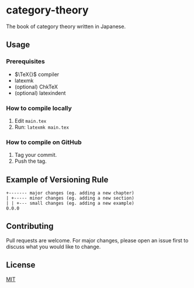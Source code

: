 # category-theory

The book of category theory written in Japanese.

## Usage

### Prerequisites

* $\TeX{}$ compiler
* latexmk
* (optional) ChkTeX
* (optional) latexindent

### How to compile locally

1. Edit `main.tex`
1. Run: `latexmk main.tex`

### How to compile on GitHub

1. Tag your commit.
1. Push the tag.

## Example of Versioning Rule

```
+------- major changes (eg. adding a new chapter)
| +----- minor changes (eg. adding a new section)
| | +--- small changes (eg. adding a new example)
0.0.0
```

## Contributing

Pull requests are welcome.
For major changes,
please open an issue first to discuss what you would like to change.

## License

[MIT](/LICENSE)

